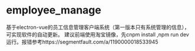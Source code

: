 # employee_manage
基于electron-vue的员工信息管理客户端系统（第一版本只有系统管理的信息），可实现软件的自动更新。
建议前端使用淘宝镜像，先cnpm install ,npm run dev运行。报错参考https://segmentfault.com/a/1190000018533945
